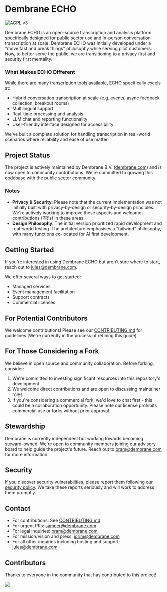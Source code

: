 # Dembrane ECHO

![AGPL v3](https://www.gnu.org/graphics/agplv3-88x31.png)

Dembrane ECHO is an open-source transcription and analysis platform specifically designed for public sector use and in-person conversation transcription at scale. Dembrane ECHO was initially developed under a "move fast and break things" philosophy while serving pilot customers. Now, to better serve the public, we are transitioning to a privacy first and security first mentality.

### What Makes ECHO Different

While there are many transcription tools available, ECHO specifically excels at:
- Hybrid conversation transcription at scale (e.g. events, async feedback collection, breakout rooms)
- Multilingual support
- Real-time processing and analysis
- LLM chat and reporting functionality
- User-friendly interface designed for accessibility

We've built a complete solution for handling transcription in real-world scenarios where reliability and ease of use matter.

## Project Status

The project is actively maintained by Dembrane B.V. ([dembrane.com](https://dembrane.com)) and is now open to community contributions. We're committed to growing this codebase with the public sector community.

### Notes

- **Privacy & Security**: Please note that the current implementation was not initially built with privacy-by-design or security-by-design principles. We're actively working to improve these aspects and welcome contributions (PR's) in these areas.
- **Design Philosophy**: The initial version prioritized rapid development and real-world testing. The architecture emphasises a "tailwind" philosophy, with many functions co-located for AI first development.

## Getting Started

If you're interested in using Dembrane ECHO but aren't sure where to start, reach out to jules@dembrane.com. 

We offer several ways to get started:

- Managed services
- Event management facilitation
- Support contracts
- Commercial licenses

## For Potential Contributors

We welcome contributions! Please see our [CONTRIBUTING.md](CONTRIBUTING.md) for guidelines (We're currently in the process of refining this guide).

## For Those Considering a Fork

We believe in open source and community collaboration. Before forking, consider:

1. We're committed to investing significant resources into this repository's development
2. We welcome direct contributions and are open to discussing maintainer roles
3. If you're considering a commercial fork, we'd love to chat first - this could be a collaboration opportunity. Please note our license prohibits commercial use or forks without prior approval.

## Stewardship

Dembrane is currently independent but working towards becoming steward-owned. We're open to community members joining our advisory board to help guide the project's future. Reach out to bram@dembrane.com for more information.

## Security

If you discover security vulnerabilities, please report them following our [security policy](SECURITY.md). We take these reports seriously and will work to address them promptly.

## Contact

- For contributions: See [CONTRIBUTING.md](CONTRIBUTING.md)
- For urgent PRs: sameer@dembrane.com
- For legal inquiries: bram@dembrane.com
- For mission/vision and press: jorim@dembrane.com
- For all other inquiries including hosting and support: jules@dembrane.com

## Contributors

Thanks to everyone in the community that has contributed to this project!

<a href="https://github.com/dembrane/echo/graphs/contributors">
  <img src="https://contrib.rocks/image?repo=dembrane/echo" />
</a>